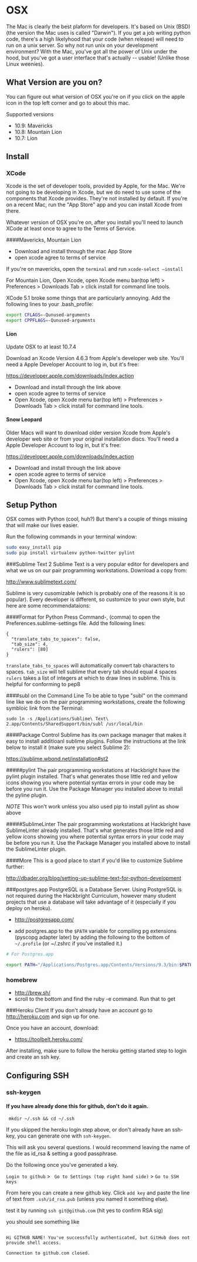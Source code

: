 # OSX

The Mac is clearly the best plaform for developers.  It's based on Unix (BSD) (the version the Mac uses is called "Darwin").  If you get a job writing python code, there's a high likelyhood that your code (when release) will need to run on a unix server.  So why not run unix on your development environment?  With the Mac, you've got all the power of Unix under the hood, but you've got a user interface that's actually -- usable! (Unlike those Linux weenies).

## What Version are you on?
You can figure out what version of OSX you're on if you click on the apple icon in the top left corner and go to about this mac.


Supported versions
- 10.9: Mavericks
- 10.8: Mountain Lion
- 10.7: Lion 


## Install

### XCode
Xcode is the set of developer tools, provided by Apple, for the Mac.  We're not going to be developing in Xcode, but we do need to use some of the components that Xcode provides.  They're not installed by default.  If you're on a recent Mac, run the "App Store" app and you can install Xcode from there.

Whatever version of OSX you're on, after you install you'll need to launch XCode at least once to agree to the Terms of Service.


####Mavericks, Mountain Lion

- Download and install through the mac App Store
- open xcode agree to terms of service

If you're on mavericks, open the `terminal` and run `xcode-select —install`

For Mountain Lion, Open Xcode, open Xcode menu bar(top left) > Preferences > Downloads Tab > click install for command line tools.

XCode 5.1 broke some things that are particularly annoying. Add the following lines to your .bash_profile:
````bash
export CFLAGS=-Qunused-arguments
export CPPFLAGS=-Qunused-arguments
````

#### Lion

Update OSX to at least 10.7.4

Download an Xcode Version 4.6.3 from Apple's developer web site.  You'll need a Apple Developer Account to log in, but it's free:

https://developer.apple.com/downloads/index.action

- Download and install through the link above
- open xcode agree to terms of service
- Open Xcode, open Xcode menu bar(top left) > Preferences > Downloads Tab > click install for command line tools.

#### Snow Leopard

Older Macs will want to download older version Xcode from Apple's developer web site or from your original installation discs.  You'll need a Apple Developer Account to log in, but it's free:

https://developer.apple.com/downloads/index.action

- Download and install through the link above
- open xcode agree to terms of service
- Open Xcode, open Xcode menu bar(top left) > Preferences > Downloads Tab > click install for command line tools.


## Setup Python

OSX comes with Python (cool, huh?)  But there's a couple of things missing that will make our lives easier.

Run the following commands in your terminal window:

````bash
sudo easy_install pip
sudo pip install virtualenv python-twitter pylint
````


###Sublime Text 2
Sublime Text is a very popular editor for developers and what we us on our pair programming workstations.  Download a copy from:

http://www.sublimetext.com/

Sublime is very cusomizable (which is probably one of the reasons it is so popular).  Every developer is different, so customize to your own style, but here are some recommendataions:

####Format for Python
Press Command-, (comma) to open the Preferences.sublime-settings file.  Add the following lines:

````
{
  "translate_tabs_to_spaces": false,
  "tab_size": 4,
  "rulers": [80]
}
````

`translate_tabs_to_spaces` will automatically convert tab characters to spaces.
`tab_size` will tell sublime that every tab should equal 4 spaces
`rulers` takes a list of integers at which to draw lines in sublime. This is helpful for conforming to pep8


####subl on the Command Line
To be able to type "subl" on the command line like we do on the pair programming workstations, create the following symbloic link from the Terminal:

````
sudo ln -s /Applications/Sublime\ Text\ 2.app/Contents/SharedSupport/bin/subl /usr/local/bin
````

####Package Control
Sublime has its own package manager that makes it easy to install additioanl sublime plugins.  Follow the instructions at the link below to install it (make sure you select Sublime 2):

https://sublime.wbond.net/installation#st2

#####pylint
The pair programming workstations at Hackbright have the pylint plugin installed.  That's what generates those little red and yellow icons showing you where potential syntax errors in your code may be before you run it.  Use the Package Manager you installed above to install the pyline plugin.

*NOTE* This won't work unless you also used pip to install pylint as show above

#####SublimeLinter
The pair programming workstations at Hackbright have SublimeLinter already installed. That's what generates those little red and yellow icons showing you where potential syntax errors in your code may be before you run it.  Use the Package Manager you installed above to install the SublimeLinter plugin. 

####More
This is a good place to start if you'd like to customize Sublime further:

http://dbader.org/blog/setting-up-sublime-text-for-python-development


###postgres.app 
PostgreSQL is a Database Server.  Using PostgreSQL is not required during the Hackbright Curriculum, however many student projects that use a database will take advantage of it (especially if you deploy on heroku).

- http://postgresapp.com/

- add postgres.app to the `$PATH` variable for compiling pg extensions (pyscopg adapter later) by adding the following to the bottom of `~/.profile` (or ~/.zshrc if you've installed it.)

````bash
# For Postgres.app

export PATH="/Applications/Postgres.app/Contents/Versions/9.3/bin:$PATH"
````

### homebrew 
- http://brew.sh/
- scroll to the bottom and find the ruby -e command. Run that to get



###Heroku Client 
If you don't already have an account go to http://heroku.com and sign up for one.

Once you have an account, download:
- https://toolbelt.heroku.com/

After installing, make sure to follow the heroku getting started step to login and create an ssh key.  




## Configuring SSH
### ssh-keygen
#### If you have already done this for github, don't do it again.

` mkdir ~/.ssh && cd ~/.ssh`

If you skipped the heroku login step above, or don't already have an ssh-key, you can generate one with `ssh-keygen`.

This will ask you several questions. I would recommend leaving the name of the file as id_rsa & setting a good passphrase.


Do the following once you've generated a key. 

` Login to github ` > ` Go to Settings (top right hand side)` > `Go to SSH keys`


From here you can create a new github key. Click `add key` and paste the line of text from `.ssh/id_rsa.pub` (unless you named it something else).

test it by running  `ssh git@github.com` (hit yes to confirm RSA sig)

you should see something like
````

Hi GITHUB NAME! You've successfully authenticated, but GitHub does not provide shell access.

Connection to github.com closed.
````
